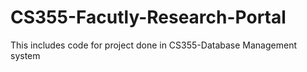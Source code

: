 # CS355-Facutly-Research-Portal
This includes code for project done in CS355-Database Management system
